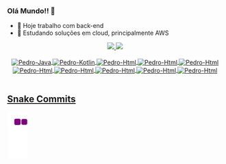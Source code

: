 ### Olá Mundo!!  👋


   - 🔭 Hoje trabalho com back-end
   - 🌱 Estudando soluções em cloud, principalmente AWS

<div align="center">
  <a href="https://github.com/phzanon">
  <img height="180em" src="https://github-readme-stats.vercel.app/api?username=phzanon&show_icons=true&theme=light&include_all_commits=true&count_private=false"/>
  <img height="180em" src="https://github-readme-stats.vercel.app/api/top-langs/?username=phzanon&layout=compact&langs_count=7&theme=light"/>
</div>

<div style="display: inline_block" align="center"><br>
  <img align="center" alt="Pedro-Java" height="30" width="40" src="https://cdn.jsdelivr.net/gh/devicons/devicon/icons/java/java-original-wordmark.svg">
  <img align="center" alt="Pedro-Kotlin" height="30" width="40" src="https://cdn.jsdelivr.net/gh/devicons/devicon/icons/kotlin/kotlin-original.svg">
  <img align="center" alt="Pedro-Html" height="30" width="40" src="https://cdn.jsdelivr.net/gh/devicons/devicon/icons/html5/html5-original.svg">
  <img align="center" alt="Pedro-Html" height="30" width="40" src="https://cdn.jsdelivr.net/gh/devicons/devicon/icons/typescript/typescript-plain.svg">
  <img align="center" alt="Pedro-Html" height="30" width="40" src="https://cdn.jsdelivr.net/gh/devicons/devicon/icons/mysql/mysql-plain-wordmark.svg">
  <img align="center" alt="Pedro-Html" height="30" width="40" src="https://cdn.jsdelivr.net/gh/devicons/devicon/icons/postgresql/postgresql-plain.svg">
  <img align="center" alt="Pedro-Html" height="30" width="40" src="https://cdn.jsdelivr.net/gh/devicons/devicon/icons/amazonwebservices/amazonwebservices-original.svg">
  <img align="center" alt="Pedro-Html" height="30" width="40" src="https://cdn.jsdelivr.net/gh/devicons/devicon/icons/apachekafka/apachekafka-original-wordmark.svg">
  <img align="center" alt="Pedro-Html" height="30" width="40" src="https://cdn.jsdelivr.net/gh/devicons/devicon/icons/spring/spring-original.svg">
  <img align="center" alt="Pedro-Html" height="30" width="40" src="https://cdn.jsdelivr.net/gh/devicons/devicon/icons/css3/css3-original.svg">
</div>


<br>

## Snake Commits
![snake gif](https://github.com/phzanon/phzanon/blob/output/github-contribution-grid-snake.gif)
